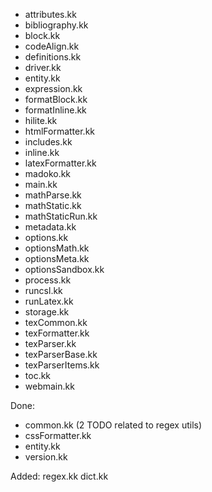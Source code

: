 - attributes.kk
- bibliography.kk
- block.kk
- codeAlign.kk
- definitions.kk
- driver.kk
- entity.kk
- expression.kk
- formatBlock.kk
- formatInline.kk
- hilite.kk
- htmlFormatter.kk
- includes.kk
- inline.kk
- latexFormatter.kk
- madoko.kk
- main.kk
- mathParse.kk
- mathStatic.kk
- mathStaticRun.kk
- metadata.kk
- options.kk
- optionsMath.kk
- optionsMeta.kk
- optionsSandbox.kk
- process.kk
- runcsl.kk
- runLatex.kk
- storage.kk
- texCommon.kk
- texFormatter.kk
- texParser.kk
- texParserBase.kk
- texParserItems.kk
- toc.kk
- webmain.kk

Done:
- common.kk (2 TODO related to regex utils)
- cssFormatter.kk
- entity.kk
- version.kk

Added:
regex.kk
dict.kk
